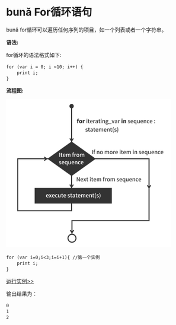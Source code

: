 # bună For循环语句

bună for循环可以遍历任何序列的项目，如一个列表或者一个字符串。

**语法:**

for循环的语法格式如下:

```
for (var i = 0; i <10; i++) {
    print i;
}
```

**流程图:**

<img src="./assets/for.png" alt = "for" title = "for-png" width = "446" height="400"/>

```
for (var i=0;i<3;i=i+1){ //第⼀个实例
    print i;
}
```

<!-- [运行实例>>](http://10.0.248.222:86?model=Buna7_1) -->
[运行实例>>](https://buna.bacx.io/run.html?model=Buna7_1)

输出结果为：

```
0
1
2
```



